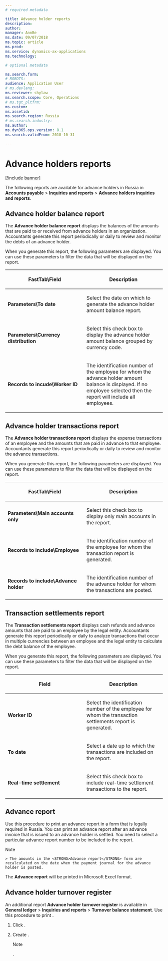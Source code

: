 ```yaml
---
# required metadata

title: Advance holder reports
description: 
author: 
manager: AnnBe
ms.date: 09/07/2018
ms.topic: article
ms.prod: 
ms.service: dynamics-ax-applications
ms.technology: 

# optional metadata

ms.search.form: 
# ROBOTS: 
audience: Application User
# ms.devlang: 
ms.reviewer: shylaw
ms.search.scope: Core, Operations
# ms.tgt_pltfrm: 
ms.custom: 
ms.assetid: 
ms.search.region: Russia
# ms.search.industry: 
ms.author: 
ms.dyn365.ops.version: 8.1
ms.search.validFrom: 2018-10-31

---
```


# Advance holders reports

[!include [banner](../includes/banner.md)]

The following reports are available for advance holders in Russia in **Accounts payable** \> **Inquiries and reports** \> **Advance holders inquiries and reports**.

## Advance holder balance report 

The **Advance holder balance report** displays the balances of the amounts that are paid to or received from advance holders in an organization. Accountants generate this report periodically or daily to review and monitor the debts of an advance holder.

When you generate this report, the following parameters are displayed. You can use these parameters to filter the data that will be displayed on the report. 

<table>
<colgroup>
<col style="width: 50%" />
<col style="width: 50%" />
</colgroup>
<thead>
<tr class="header">
<th><p>FastTab\Field</p></th>
<th><p>Description</p></th>
</tr>
</thead>
<tbody>
<tr class="odd">
<td><p><strong>Parameters\To date</strong></p></td>
<td><p>Select the date on which to generate the advance holder amount balance report.</p></td>
</tr>
<tr class="even">
<td><p><strong>Parameters\Currency distribution</strong></p></td>
<td><p>Select this check box to display the advance holder amount balance grouped by currency code.</p></td>
</tr>
<tr class="odd">
<td><p><strong>Records to incude\Worker ID</strong></p></td>
<td><p>The identification number of the employee for whom the advance holder amount balance is displayed. If no employee selected then the report will include all employees.</p></td>
</tr>
</tbody>
</table>

## Advance holder transactions report

The **Advance holder transactions report** displays the expense transactions of an employee and the amounts that are paid in advance to that employee. Accountants generate this report periodically or daily to review and monitor the advance transactions.

When you generate this report, the following parameters are displayed. You can use these parameters to filter the data that will be displayed on the report. 

<table>
<colgroup>
<col style="width: 50%" />
<col style="width: 50%" />
</colgroup>
<thead>
<tr class="header">
<th><p>FastTab\Field</p></th>
<th><p>Description</p></th>
</tr>
</thead>
<tbody>
<tr class="odd">
<td><p><strong>Parameters\Main accounts only</strong></p></td>
<td><p>Select this check box to display only main accounts in the report.</p></td>
</tr>
<tr class="even">
<td><p><strong>Records to include\Employee</strong></p></td>
<td><p>The identification number of the employee for whom the transaction report is generated.</p></td>
</tr>
<tr class="odd">
<td><p><strong>Records to include\Advance holder</strong></p></td>
<td><p>The identification number of the advance holder for whom the transactions are posted.</p></td>
</tr>
</tbody>
</table>

## Transaction settlements report

The **Transaction settlements report** displays cash refunds and advance amounts that are paid to an employee by the legal entity. Accountants generate this report periodically or daily to analyze transactions that occur in multiple currencies between an employee and the legal entity to calculate the debt balance of the employee.

When you generate this report, the following parameters are displayed. You can use these parameters to filter the data that will be displayed on the report. 

<table>
<colgroup>
<col style="width: 50%" />
<col style="width: 50%" />
</colgroup>
<thead>
<tr class="header">
<th><p>Field</p></th>
<th><p>Description</p></th>
</tr>
</thead>
<tbody>
<tr class="odd">
<td><p><strong>Worker ID</strong></p></td>
<td><p>Select the identification number of the employee for whom the transaction settlements report is generated.</p></td>
</tr>
<tr class="even">
<td><p><strong>To date</strong></p></td>
<td><p>Select a date up to which the transactions are included on the report.</p></td>
</tr>
<tr class="odd">
<td><p><strong>Real-time settlement</strong></p></td>
<td><p>Select this check box to include real-time settlement transactions to the report.</p></td>
</tr>
</tbody>
</table>

## Advance report 

Use this procedure to print an advance report in a form that is legally required in Russia. You can print an advance report after an advance invoice that is issued to an advance holder is settled.
You need to select a particular advance report number to be included to the report.

> [!NOTE]
    > The amounts in the <STRONG>Advance report</STRONG> form are recalculated on the date when the payment journal for the advance holder is posted.
    
The **Advance report** will be printed in Microsoft Excel format.


## Advance holder turnover register
 
An additional report **Advance holder turnover register** is available in **General ledger** \> **Inquiries and reports** \> **Turnover balance statement**.
Use this procedure to print .

1.  Click .

2.  Create .
    
    > [!NOTE]
    > .


